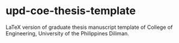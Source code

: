 # upd-coe-thesis-template
LaTeX version of graduate thesis manuscript template of College of Engineering, University of the Philippines Diliman.

